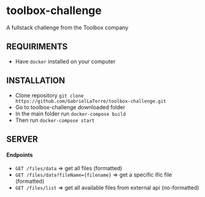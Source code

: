 # toolbox-challenge
A fullstack challenge from the Toolbox company

## REQUIRIMENTS
- Have ```docker``` installed on your computer


## INSTALLATION

- Clone repository ```git clone https://github.com/GabrielLaTorre/toolbox-challenge.git```
- Go to toolbox-challenge downloaded folder
- In the main folder run  ```docker-compose build```
- Then run  ```docker-compose start```


## SERVER

#### Endpoints
- ```GET /files/data```  => get all files (formatted)
- ```GET /files/data?fileName={filename}``` => get a specific ific file (formatted)
- ```GET /files/list```  => get all available files from external api (no-formatted)
